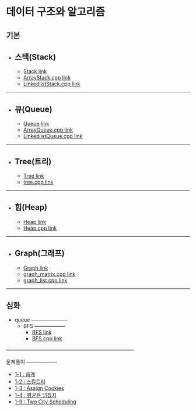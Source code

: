 데이터 구조와 알고리즘
========================

기본
----------

* 스택(Stack)
    -------------
    * [Stack link](스택(Stack))
    * [ArrayStack.cpp link](스택(Stack)/ArrayStack.cpp)
    * [LinkedlistStack.cpp link](스택(Stack)/LinkedlistStack.cpp)

--------------------------------------------------

* 큐(Queue)
    -------------
    * [Queue link](큐(Queue))
    * [ArrayQueue.cpp link](큐(Queue)/ArrayQueue.cpp)
    * [LinkedlistQueue.cpp link](큐(Queue)/LinkedlistQueue.cpp)

--------------------------------------------------

* Tree(트리)
    -------------
    * [Tree link](Tree(트리))
    * [tree.cpp link](Tree(트리)/tree.cpp)

--------------------------------------------------

* 힙(Heap)
    -------------
    * [Heap link](힙(Heap))
    * [Heap.cpp link](힙(Heap)/Heap.cpp)

--------------------------------------------------

* Graph(그래프)
    -------------
    * [Graph link](Graph(그래프))
    * [graph_matrix.cpp link](Graph(그래프)/graph_matrix.cpp)
    * [graph_list.cpp link](Graph(그래프)/graph_list.cpp)

--------------------------------------------------

심화
-------------

* queue
    ———————
    * BFS
        ——————
        * [BFS link](BFS)
        * [BFS.cpp link](BFS/BFS.cpp)

—————————————————————————


문제풀이
——————
* [1-1 : 음계](문제풀이/1-1(음계))
* [1-2 : 스킬트리](문제풀이/1-2(스킬트리))
* [1-3 : Assign Cookies](문제풀이/1-3(AssignCookies))
* [1-4 : 평균은 넘겠지](문제풀이/1-4(평균은넘겠지))
* [1-9 : Two City Scheduling](문제풀이/1-9(TwoCityScheduling))
